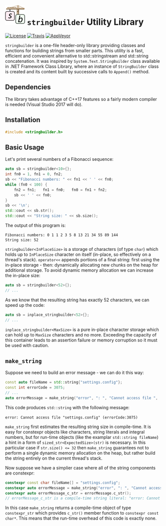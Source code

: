 ![Logo](logo.png) `stringbuilder` Utility Library
===========

[![License](https://img.shields.io/badge/license-MIT-blue.svg?maxAge=3600)](https://raw.githubusercontent.com/isameru/stringbuilder/master/LICENSE)
[![Travis](https://travis-ci.org/Isameru/stringbuilder/master.svg?label=Travis)](https://travis-ci.org/Isameru/stringbuilder)
[![AppVeyor](https://img.shields.io/appveyor/ci/Isameru/stringbuilder/master.svg?label=AppVeyor)](https://ci.appveyor.com/project/Isameru/stringbuilder)

`stringbuilder` is a one-file header-only library providing classes and functions for building strings from smaller parts.
This utility is a fast, efficient and convenient alternative to std::stringstream and std::string concatenation.
It was inspired by `System.Text.StringBuilder` class available in .NET Framework Class Library, where an instance of `StringBuilder` class is created and its content built by successive calls to `Append()` method.

## Dependencies

The library takes advantage of C++17 features so a fairly modern compiler is needed (Visual Studio 2017 will do).

## Installation

```cpp
#include <stringbuilder.h>
```

## Basic Usage

Let's print several numbers of a Fibonacci sequence:

```cpp
auto sb = stringbuilder<10>{};
int fn0 = 1, fn1 = 0, fn2;
sb << "Fibonacci numbers: " << fn1 << ' ' << fn0;
while (fn0 < 100) {
    fn2 = fn1;   fn1 = fn0;   fn0 = fn1 + fn2;
    sb << ' ' << fn0;
}
sb << '\n';
std::cout << sb.str();
std::cout << "String size: " << sb.size();
```

The output of this program is:

```
Fibonacci numbers: 0 1 1 2 3 5 8 13 21 34 55 89 144
String size: 52
```

`stringbuilder<InPlaceSize>` is a storage of characters (of type `char`) which holds up to `InPlaceSize` character on itself (in-place, so effectively on a thread's stack).
`operator<<` appends portions of a final string: first using the in-place storage - then: dynamically allocating new chunks on the heap for additional storage.
To avoid dynamic memory allocation we can increase the in-place size:

```cpp
auto sb = stringbuilder<52>{};
// ...
```

As we know that the resulting string has exactly 52 characters, we can speed up the code:

```cpp
auto sb = inplace_stringbuilder<52>{};
// ...
```

`inplace_stringbuilder<MaxSize>` is a pure in-place character storage which can hold up to `MaxSize` characters and no more.
Exceeding the capacity of this container leads to an assertion failure or memory corruption so it must be used with caution.

## `make_string`

Suppose we need to build an error message - we can do it this way:

```cpp
const auto fileName = std::string{"settings.config"};
const int errorCode = 3075;
// ...
auto errorMessage = make_string("error", ": ", "Cannot access file ", '"', sized_str<32>(fileName), '"', " (", "errorCode:", errorCode, ')');
```

This code produces `std::string` with the following message:

`error: Cannot access file "settings.config" (errorCode:3075)`

`make_string` first estimates the resulting string size in compile-time. It is easy for constexpr objects like characters, string literals and integral numbers, but for run-time objects (like the examplar `std::string fileName`) a hint in a form of `sized_str<ExpectedSize>(str)` is necessary.
In this particular case if `str.size() <= 32` then `make_string` guarantees not to perform a single dynamic memory allocation on the heap, but rather build the string entirely on the current thread's stack.

Now suppose we have a simplier case where all of the string components are constexpr:

```cpp
constexpr const char fileName[] = "settings.config";
constexpr auto errorMessage = make_string("error", ": ", "Cannot access file ", '"', fileName, '"');
constexpr auto errorMessage_c_str = errorMessage.c_str();
// errorMessage_c_str is a compile-time string literal: "error: Cannot access file "settings.config""
```

In this case `make_string` returns a compile-time object of type `constexpr_str` which provides `c_str()` member function to `constexpr const char*`.
This means that the run-time overhead of this code is exactly none.